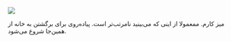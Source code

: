 <!-- 
.. title: پیاده‌روی در دلفت-عصر بیست و هفت می دوهزار و پانزده
.. slug: 2015-05-28-lopen-in-delft
.. date: 2015-05-28 20:14:54 UTC+02:00
.. tags: 
.. category: پیاده‌روی در دلفت
.. link: 
.. description: 
.. type: text
-->

<img src="http://googledrive.com/host/0B8OOfC6oWXEPd1JXZTNlSjItRzQ" />

میز کارم. ممعمولا از اینی که می‌بینید نامرتب‌تر است. پیاده‌روی برای برگشتن به خانه از همین‌جا شروع می‌شود.